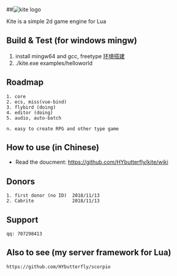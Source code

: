 ##![kite logo](https://github.com/HYbutterfly/kite/wiki/image/kite_logo.png)

Kite is a simple 2d game engine for Lua


## Build & Test (for windows mingw)
1. install mingw64 and gcc, freetype <a href="https://github.com/HYbutterfly/Fantasy/wiki/%E7%8E%AF%E5%A2%83%E6%90%AD%E5%BB%BA">环境搭建</a>
2. ./kite.exe examples/helloworld

## Roadmap
```
1. core
2. ecs, miss(vue-bind)
3. flybird (doing)
4. editor (doing)
5. audio, auto-batch

n. easy to create RPG and other type game
```

## How to use (in Chinese)
* Read the doucment: https://github.com/HYbutterfly/kite/wiki


## Donors
```
1. first donor (no ID)  2018/11/13
2. Cabrite              2018/11/13
```

## Support
```
qq: 707298413
```

## Also to see (my server framework for Lua)
```
https://github.com/HYbutterfly/scorpio
``` 